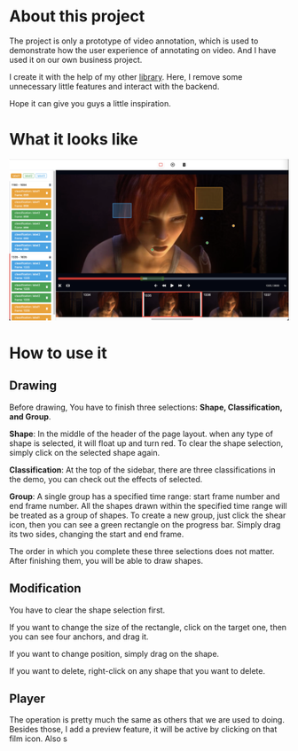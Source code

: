 # About this project

The project is only a prototype of video annotation, which is used to demonstrate how the user experience of annotating on video. And I have used it on our own business project.

I create it with the help of my other [library](https://github.com/paohuoche/react-drawing-library). Here, I remove some unnecessary little features and interact with the backend.

Hope it can give you guys a little inspiration.

# What it looks like

![alt text](https://github.com/paohuoche/video-annotation/blob/376222385a64dff45c206bc58e1f5f529eded358/screenshot.png)

# How to use it

## Drawing

Before drawing, You have to finish three selections: **Shape, Classification, and Group**.

**Shape**: In the middle of the header of the page layout. when any type of shape is selected, it will float up and turn red. To clear the shape selection, simply click on the selected shape again.

**Classification**: At the top of the sidebar, there are three classifications in the demo, you can check out the effects of selected.

**Group**: A single group has a specified time range: start frame number and end frame number. All the shapes drawn within the specified time range will be treated as a group of shapes. To create a new group, just click the shear icon, then you can see a green rectangle on the progress bar. Simply drag its two sides, changing the start and end frame.

The order in which you complete these three selections does not matter. After finishing them, you will be able to draw shapes.

## Modification

You have to clear the shape selection first. 

If you want to change the size of the rectangle, click on the target one, then you can see four anchors, and drag it.

If you want to change position, simply drag on the shape.

If you want to delete, right-click on any shape that you want to delete.

## Player

The operation is pretty much the same as others that we are used to doing. Besides those, I add a preview feature, it will be active by clicking on that film icon. Also s
